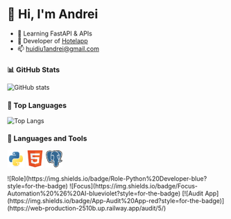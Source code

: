 # 👋 Hi, I'm Andrei  

- 🌱 Learning FastAPI & APIs  
- 🚀 Developer of [Hotelapp](https://web-production-2510b.up.railway.app/audit/5/)  
- 📫 huidiu1andrei@gmail.com  


### 📊 GitHub Stats
![GitHub stats](https://github-readme-stats.vercel.app/api?username=huidiuandrei2994&show_icons=true&theme=tokyonight)

### 🚀 Top Languages
![Top Langs](https://github-readme-stats.vercel.app/api/top-langs/?username=huidiuandrei2994&layout=compact&theme=radical)
### 🚀 Languages and Tools
<p align="left">
  <img src="https://raw.githubusercontent.com/devicons/devicon/master/icons/python/python-original.svg" alt="python" width="40" height="40"/> 
  <img src="https://raw.githubusercontent.com/devicons/devicon/master/icons/html5/html5-original.svg" alt="html5" width="40" height="40"/> 
  <img src="https://raw.githubusercontent.com/devicons/devicon/master/icons/postgresql/postgresql-original.svg" alt="postgresql" width="40" height="40"/> 
</p>
![Role](https://img.shields.io/badge/Role-Python%20Developer-blue?style=for-the-badge)
![Focus](https://img.shields.io/badge/Focus-Automation%20%26%20AI-blueviolet?style=for-the-badge)
[![Audit App](https://img.shields.io/badge/App-Audit%20App-red?style=for-the-badge)](https://web-production-2510b.up.railway.app/audit/5/)
